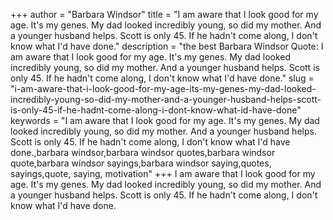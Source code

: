+++
author = "Barbara Windsor"
title = "I am aware that I look good for my age. It's my genes. My dad looked incredibly young, so did my mother. And a younger husband helps. Scott is only 45. If he hadn't come along, I don't know what I'd have done."
description = "the best Barbara Windsor Quote: I am aware that I look good for my age. It's my genes. My dad looked incredibly young, so did my mother. And a younger husband helps. Scott is only 45. If he hadn't come along, I don't know what I'd have done."
slug = "i-am-aware-that-i-look-good-for-my-age-its-my-genes-my-dad-looked-incredibly-young-so-did-my-mother-and-a-younger-husband-helps-scott-is-only-45-if-he-hadnt-come-along-i-dont-know-what-id-have-done"
keywords = "I am aware that I look good for my age. It's my genes. My dad looked incredibly young, so did my mother. And a younger husband helps. Scott is only 45. If he hadn't come along, I don't know what I'd have done.,barbara windsor,barbara windsor quotes,barbara windsor quote,barbara windsor sayings,barbara windsor saying,quotes, sayings,quote, saying, motivation"
+++
I am aware that I look good for my age. It's my genes. My dad looked incredibly young, so did my mother. And a younger husband helps. Scott is only 45. If he hadn't come along, I don't know what I'd have done.
